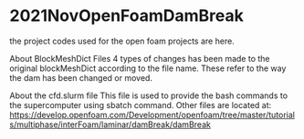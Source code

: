 # 2021NovOpenFoamDamBreak
the project codes used for the open foam projects are here.

About BlockMeshDict Files
4 types of changes has been made to the original blockMeshDict according to the file name.
These refer to the way the dam has been changed or moved.

About the cfd.slurm file
This file is used to provide the bash commands to the supercomputer using sbatch command.
Other files are located at:
https://develop.openfoam.com/Development/openfoam/tree/master/tutorials/multiphase/interFoam/laminar/damBreak/damBreak
